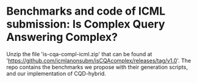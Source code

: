 # Benchmarks and code of ICML submission: Is Complex Query Answering Complex?

Unzip the file 'is-cqa-compl-icml.zip' that can be found at 'https://github.com/icmlanonsubm/isCQAcomplex/releases/tag/v1.0'. The repo contains the benchmarks we propose with their generation scripts, and our implementation of CQD-hybrid.

